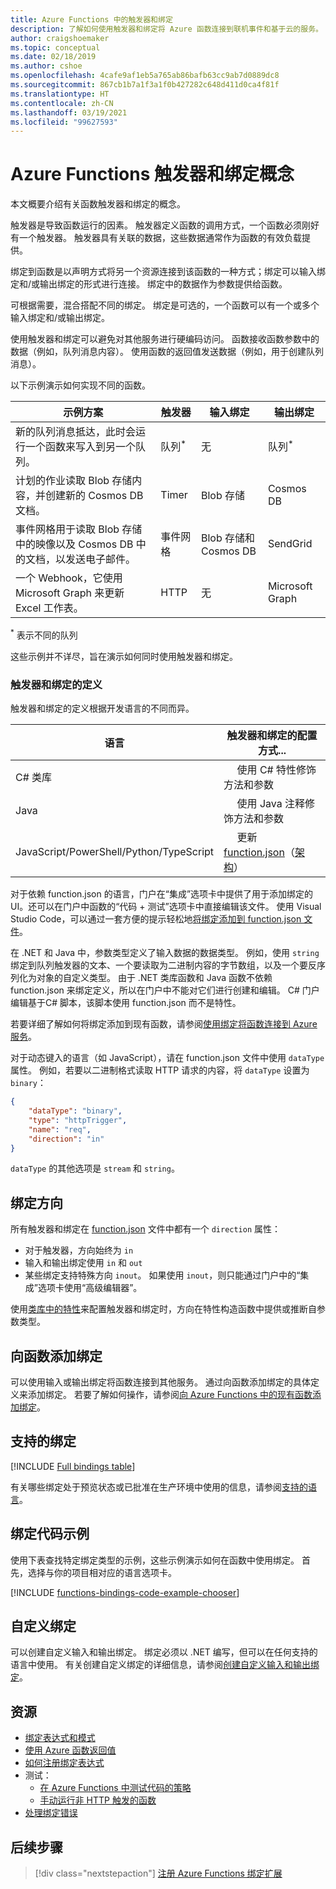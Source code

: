 ```yaml
---
title: Azure Functions 中的触发器和绑定
description: 了解如何使用触发器和绑定将 Azure 函数连接到联机事件和基于云的服务。
author: craigshoemaker
ms.topic: conceptual
ms.date: 02/18/2019
ms.author: cshoe
ms.openlocfilehash: 4cafe9af1eb5a765ab86bafb63cc9ab7d0889dc8
ms.sourcegitcommit: 867cb1b7a1f3a1f0b427282c648d411d0ca4f81f
ms.translationtype: HT
ms.contentlocale: zh-CN
ms.lasthandoff: 03/19/2021
ms.locfileid: "99627593"
---
```

# <a name="azure-functions-triggers-and-bindings-concepts"></a>Azure Functions 触发器和绑定概念

本文概要介绍有关函数触发器和绑定的概念。

触发器是导致函数运行的因素。 触发器定义函数的调用方式，一个函数必须刚好有一个触发器。 触发器具有关联的数据，这些数据通常作为函数的有效负载提供。 

绑定到函数是以声明方式将另一个资源连接到该函数的一种方式；绑定可以输入绑定和/或输出绑定的形式进行连接。   绑定中的数据作为参数提供给函数。

可根据需要，混合搭配不同的绑定。 绑定是可选的，一个函数可以有一个或多个输入绑定和/或输出绑定。

使用触发器和绑定可以避免对其他服务进行硬编码访问。 函数接收函数参数中的数据（例如，队列消息内容）。 使用函数的返回值发送数据（例如，用于创建队列消息）。 

以下示例演示如何实现不同的函数。

| 示例方案 | 触发器 | 输入绑定 | 输出绑定 |
|-------------|---------|---------------|----------------|
| 新的队列消息抵达，此时会运行一个函数来写入到另一个队列。 | 队列<sup>*</sup> | 无  | 队列<sup>*</sup> |
|计划的作业读取 Blob 存储内容，并创建新的 Cosmos DB 文档。 | Timer | Blob 存储 | Cosmos DB |
|事件网格用于读取 Blob 存储中的映像以及 Cosmos DB 中的文档，以发送电子邮件。 | 事件网格 | Blob 存储和 Cosmos DB | SendGrid |
| 一个 Webhook，它使用 Microsoft Graph 来更新 Excel 工作表。 | HTTP | 无  | Microsoft Graph |

<sup>\*</sup> 表示不同的队列

这些示例并不详尽，旨在演示如何同时使用触发器和绑定。

###  <a name="trigger-and-binding-definitions"></a>触发器和绑定的定义

触发器和绑定的定义根据开发语言的不同而异。

| 语言 | 触发器和绑定的配置方式... |
|-------------|--------------------------------------------|
| C# 类库 | &nbsp;&nbsp;&nbsp;&nbsp;&nbsp;使用 C# 特性修饰方法和参数 |
| Java | &nbsp;&nbsp;&nbsp;&nbsp;&nbsp;使用 Java 注释修饰方法和参数  | 
| JavaScript/PowerShell/Python/TypeScript | &nbsp;&nbsp;&nbsp;&nbsp;&nbsp;更新 [function.json](./functions-reference.md)（[架构](http://json.schemastore.org/function)） |

对于依赖 function.json 的语言，门户在“集成”选项卡中提供了用于添加绑定的 UI。还可以在门户中函数的“代码 + 测试”选项卡中直接编辑该文件。 使用 Visual Studio Code，可以通过一套方便的提示轻松地[将绑定添加到 function.json 文件](functions-develop-vs-code.md?tabs=nodejs#add-a-function-to-your-project)。 

在 .NET 和 Java 中，参数类型定义了输入数据的数据类型。 例如，使用 `string` 绑定到队列触发器的文本、一个要读取为二进制内容的字节数组，以及一个要反序列化为对象的自定义类型。 由于 .NET 类库函数和 Java 函数不依赖 function.json 来绑定定义，所以在门户中不能对它们进行创建和编辑。 C# 门户编辑基于C# 脚本，该脚本使用 function.json 而不是特性。

若要详细了解如何将绑定添加到现有函数，请参阅[使用绑定将函数连接到 Azure 服务](add-bindings-existing-function.md)。

对于动态键入的语言（如 JavaScript），请在 function.json 文件中使用 `dataType` 属性。 例如，若要以二进制格式读取 HTTP 请求的内容，将 `dataType` 设置为 `binary`：

```json
{
    "dataType": "binary",
    "type": "httpTrigger",
    "name": "req",
    "direction": "in"
}
```

`dataType` 的其他选项是 `stream` 和 `string`。

## <a name="binding-direction"></a>绑定方向

所有触发器和绑定在 [function.json](./functions-reference.md) 文件中都有一个 `direction` 属性：

- 对于触发器，方向始终为 `in`
- 输入和输出绑定使用 `in` 和 `out`
- 某些绑定支持特殊方向 `inout`。 如果使用 `inout`，则只能通过门户中的“集成”选项卡使用“高级编辑器”。  

使用[类库中的特性](functions-dotnet-class-library.md)来配置触发器和绑定时，方向在特性构造函数中提供或推断自参数类型。

## <a name="add-bindings-to-a-function"></a>向函数添加绑定

可以使用输入或输出绑定将函数连接到其他服务。 通过向函数添加绑定的具体定义来添加绑定。 若要了解如何操作，请参阅[向 Azure Functions 中的现有函数添加绑定](add-bindings-existing-function.md)。  

## <a name="supported-bindings"></a>支持的绑定

[!INCLUDE [Full bindings table](../../includes/functions-bindings.md)]

有关哪些绑定处于预览状态或已批准在生产环境中使用的信息，请参阅[支持的语言](supported-languages.md)。

## <a name="bindings-code-examples"></a>绑定代码示例

使用下表查找特定绑定类型的示例，这些示例演示如何在函数中使用绑定。 首先，选择与你的项目相对应的语言选项卡。 

[!INCLUDE [functions-bindings-code-example-chooser](../../includes/functions-bindings-code-example-chooser.md)]

## <a name="custom-bindings"></a>自定义绑定

可以创建自定义输入和输出绑定。 绑定必须以 .NET 编写，但可以在任何支持的语言中使用。 有关创建自定义绑定的详细信息，请参阅[创建自定义输入和输出绑定](https://github.com/Azure/azure-webjobs-sdk/wiki/Creating-custom-input-and-output-bindings)。

## <a name="resources"></a>资源
- [绑定表达式和模式](./functions-bindings-expressions-patterns.md)
- [使用 Azure 函数返回值](./functions-bindings-return-value.md)
- [如何注册绑定表达式](./functions-bindings-register.md)
- 测试：
  - [在 Azure Functions 中测试代码的策略](functions-test-a-function.md)
  - [手动运行非 HTTP 触发的函数](functions-manually-run-non-http.md)
- [处理绑定错误](./functions-bindings-errors.md)

## <a name="next-steps"></a>后续步骤
> [!div class="nextstepaction"]
> [注册 Azure Functions 绑定扩展](./functions-bindings-register.md)
